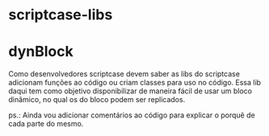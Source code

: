 # scriptcase-libs
# dynBlock

Como desenvolvedores scriptcase devem saber as libs do scriptcase adicionam funções ao código ou criam classes para uso no código.
Essa lib daqui tem como objetivo disponibilizar de maneira fácil de usar um bloco dinâmico, no qual os do bloco podem ser replicados.

ps.: Ainda vou adicionar comentários ao código para explicar o porquê de cada parte do mesmo.
